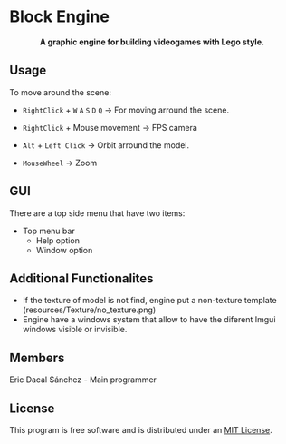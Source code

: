 <h1 align=“center”>Block Engine</h1>
<p align="center"><b>A graphic engine for building videogames with Lego style.</b></p>

## Usage

To move around the scene:

- `RightClick` + `W` `A` `S` `D` `Q` &rarr; For moving arround the scene.

- `RightClick` + Mouse movement &rarr; FPS camera

- `Alt` + `Left Click` &rarr; Orbit arround the model.

- `MouseWheel` &rarr; Zoom

## GUI

There are a top side menu that have two items:

- Top menu bar
  - Help option
  - Window option

## Additional Functionalites
- If the texture of model is not find, engine put a non-texture template (resources/Texture/no_texture.png)
- Engine have a windows system that allow to have the diferent Imgui windows visible or invisible.  

## Members

Eric Dacal Sánchez - Main programmer

## License
This program is free software and is distributed under an [MIT License](LICENSE).